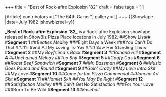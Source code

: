 +++
title = "Best of Rock-afire Explosion '82"
draft = false
tags = [ ]

[Article]
contributors = ["The 64th Gamer"]
gallery = []
+++
{{Showtape
|date=July 1982
|showbizreel=y}}

**_Best of Rock-afire Explosion '82**_ is a Rock-afire Explosion showtape released in ShowBiz Pizza Place locations in July 1982.
##Show List##
#**Segment 1**
##_Beatles Medley_
###Eight Days a Week
###You Can't Do That
###I'll Send All My Loving To You
###I Saw Her Standing There
#**Segment 2**
##_My Boyfriend's Back_
#**Segment 3**
##_Banana Hill_
#**Segment 4**
##_Unchained Melody_
##_Too Shy_
#**Segment 5**
##_Goofy Gas_
#**Segment 6**
##_Roast Beef Sandwich_
#**Segment 7**
##_Mr. Bassman_
#**Segment 8**
##_Music Goes Round and Round_
#**Segment 9**
##_Goin' Crazy_
##_My Love Intro Skit_
##_My Love_
#**Segment 10**
##_Come for the Pizza Commercial_
##_Roncho Ad Skit_
#**Segment 11**
##_Hamlet Skit_
##_You May Be Right_
#**Segment 12**
##_Satisfaction Medley_
###I Can't Get No Satisfaction
###For Your Love
###Born To Be Wild
#**Segment 13**
##_Baseball_